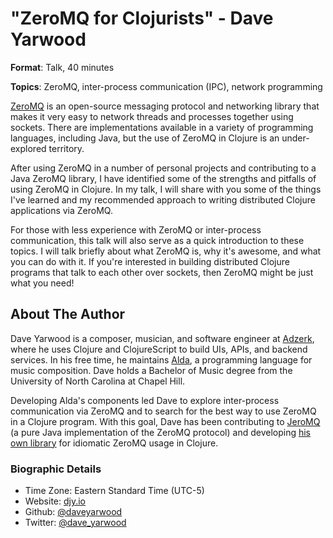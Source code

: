 # "ZeroMQ for Clojurists" - Dave Yarwood

**Format**: Talk, 40 minutes

**Topics**: ZeroMQ, inter-process communication (IPC), network programming

[ZeroMQ](http://zeromq.org) is an open-source messaging protocol and networking library that makes it very easy to network threads and processes together using sockets. There are implementations available in a variety of programming languages, including Java, but the use of ZeroMQ in Clojure is an under-explored territory.

After using ZeroMQ in a number of personal projects and contributing to a Java ZeroMQ library, I have identified some of the strengths and pitfalls of using ZeroMQ in Clojure. In my talk, I will share with you some of the things I've learned and my recommended approach to writing distributed Clojure applications via ZeroMQ.

For those with less experience with ZeroMQ or inter-process communication, this talk will also serve as a quick introduction to these topics. I will talk briefly about what ZeroMQ is, why it's awesome, and what you can do with it. If you're interested in building distributed Clojure programs that talk to each other over sockets, then ZeroMQ might be just what you need!

## About The Author

Dave Yarwood is a composer, musician, and software engineer at [Adzerk](https://adzerk.com), where he uses Clojure and ClojureScript to build UIs, APIs, and backend services. In his free time, he maintains [Alda](https://github.com/alda-lang/alda), a programming language for music composition. Dave holds a Bachelor of Music degree from the University of North Carolina at Chapel Hill.

Developing Alda's components led Dave to explore inter-process communication via ZeroMQ and to search for the best way to use ZeroMQ in a Clojure program. With this goal, Dave has been contributing to [JeroMQ](https://github.com/zeromq/jeromq) (a pure Java implementation of the ZeroMQ protocol) and developing [his own library](https://github.com/daveyarwood/ezzmq) for idiomatic ZeroMQ usage in Clojure.

### Biographic Details

 - Time Zone: Eastern Standard Time (UTC-5)
 - Website: [djy.io][website]
 - Github: [@daveyarwood][github]
 - Twitter: [@dave_yarwood][twitter]

[website]: http://djy.io
[github]: https://github.com/daveyarwood
[twitter]: https://twitter.com/dave_yarwood
